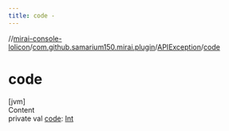 ```yaml
---
title: code -
---
```

//[mirai-console-lolicon](../../../index.md)/[com.github.samarium150.mirai.plugin](../index.md)/[APIException](index.md)/[code](code.md)



# code  
[jvm]  
Content  
private val [code](code.md): [Int](https://kotlinlang.org/api/latest/jvm/stdlib/kotlin/-int/index.html)  




